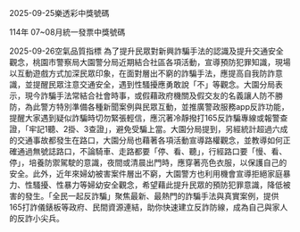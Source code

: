 
2025-09-25樂透彩中獎號碼

                                
114年 07~08月統一發票中獎號碼
                             
2025-09-26空氣品質指標
                              為了提升民眾對新興詐騙手法的認識及提升交通安全觀念，桃園市警察局大園警分局近期結合社區各項活動，宣導預防犯罪知識，現場以互動遊戲方式加深民眾印象，在面對層出不窮的詐騙手法，應提高自我防詐意識，並提醒民眾注意交通安全，遇到性騷擾應勇敢說「不」等觀念。大園分局表示，現今詐騙手法常結合社會時事，或假藉政府機關及假交友的名義讓人防不勝防，為此警方特別準備各種新聞案例與民眾互動，並推廣警政服務app反詐功能，提醒大家遇到疑似詐騙時切勿緊張輕信，應沉著冷靜撥打165反詐騙專線或報警查證，「牢記1聽、2掛、3查證」，避免受騙上當。大園分局提到，另經統計超過六成的交通事故都發生在路口，大園分局也藉著各項活動宣導路權觀念，並教導如何正確通過無號誌路口，不論騎車、走路都要「停、看、聽」，行經路口要「慢、看、停」，培養防禦駕駛的意識，夜間或清晨出門時，應穿著亮色衣服，以保護自己的安全。此外，近年來婦幼被害案件層出不窮，大園警方也利用機會宣導拒絕家庭暴力、性騷擾、性暴力等婦幼安全觀念，希望藉此提升民眾的預防犯罪意識，降低被害的發生。「全民一起反詐騙」聚焦最新、最熱門的詐騙手法與真實案例，提供165打詐儀錶板等政府、民間資源連結，助你快速建立反詐防線，成為自己與家人的反詐小尖兵。